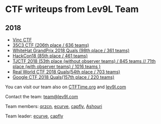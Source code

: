 # CTF writeups from Lev9L Team

## 2018

- [Vinc CTF ](https://github.com/Lev9L-Team/ctf/tree/master/2018-12-21-VincCTF)
- [35C3 CTF (206th place / 636 teams)](https://github.com/Lev9L-Team/ctf/tree/master/2018-12-27-35c3ctf)
- [WhiteHat GrandPrix 2018 Quals (98th place / 361 teams)](https://github.com/Lev9L-Team/ctf/tree/master/2018-08-18_whitehat_grandprix_quals)
- [HackCon18 (85th place / 461 teams)](https://github.com/Lev9L-Team/ctf/tree/master/2018-08-16_hackcon)
- [TJCTF 2018 (53th place (without observer teams) / 845 teams // 71th place (with observer teams) / 1016 teams )](https://github.com/Lev9L-Team/ctf/tree/master/2018-08-07_tjctf)
- [Real World CTF 2018 Quals(54th place / 703 teams)](https://github.com/Lev9L-Team/ctf/tree/master/2018-07-28_real_world_ctf_quals)
- [Google CTF 2018 Quals(157th place / 220 teams)](https://github.com/Lev9L-Team/ctf/tree/master/2018-06-23-google-ctf-quals)

You can visit our team also on [CTFTime.org](https://ctftime.org/team/59614) and [lev9l.com](https://lev9l.com)

Contact the team: team@lev9l.com

Team members:
[qrzcn](https://github.com/qrzcn),
[ecurve](https://github.com/Pascalao),
[capfly](https://github.com/Capfly),
[Ashouri](https://github.com/megacoder999)

Team leader:
[ecurve](https://github.com/Pascalao),
[capfly](https://github.com/Capfly)